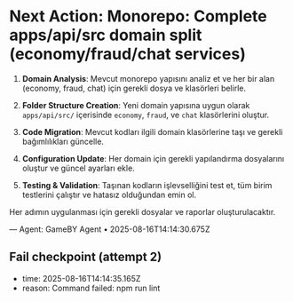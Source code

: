 # Next Action: Monorepo: Complete apps/api/src domain split (economy/fraud/chat services)

1. **Domain Analysis**: Mevcut monorepo yapısını analiz et ve her bir alan (economy, fraud, chat) için gerekli dosya ve klasörleri belirle.

2. **Folder Structure Creation**: Yeni domain yapısına uygun olarak `apps/api/src/` içerisinde `economy`, `fraud`, ve `chat` klasörlerini oluştur.

3. **Code Migration**: Mevcut kodları ilgili domain klasörlerine taşı ve gerekli bağımlılıkları güncelle.

4. **Configuration Update**: Her domain için gerekli yapılandırma dosyalarını oluştur ve güncel ayarları ekle.

5. **Testing & Validation**: Taşınan kodların işlevselliğini test et, tüm birim testlerini çalıştır ve hatasız olduğundan emin ol. 

Her adımın uygulanması için gerekli dosyalar ve raporlar oluşturulacaktır.

— Agent: GameBY Agent • 2025-08-16T14:14:30.675Z


## Fail checkpoint (attempt 2)
- time: 2025-08-16T14:14:35.165Z
- reason: Command failed: npm run lint
